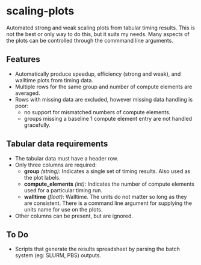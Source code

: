 # scaling-plots
Automated strong and weak scaling plots from tabular timing results.
This is not the best or only way to do this, but it suits my needs.
Many aspects of the plots can be controlled through the commmand line arguments.

## Features

* Automatically produce speedup, efficiency (strong and weak), and walltime plots from timing data.
* Multiple rows for the same group and number of compute elements are averaged.
* Rows with missing data are excluded, however missing data handling is poor:
    * no support for mismatched numbers of compute elements.
    * groups missing a baseline 1 compute element entry are not handled gracefully.

## Tabular data requirements

* The tabular data must have a header row.
* Only three columns are required:
    * **group** *(string)*: Indicates a single set of timing results. Also used as the plot labels.
    * **compute_elements** *(int)*: Indicates the number of compute elements used for a particular timing run. 
    * **walltime** *(float)*: Walltime. The units do not matter so long as they
      are consistent. There is a command line argument for supplying the units
      name for use on the plots.
* Other columns can be present, but are ignored.

## To Do

* Scripts that generate the results spreadsheet by parsing the batch system (eg:
  SLURM, PBS) outputs.
